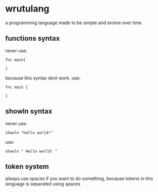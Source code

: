 # wrutulang
a programming language made to be simple and evolve over time

## functions syntax
never use:
```
fnc main[

]
```
because this syntax dont work. use:
```
fnc main [

]
```

## showln syntax
never use:
```
showln "hello world!"
```

use:
```
showln " Hello world! "
```

## token system
always use spaces if you want to do something, because tokens in this language is separated using spaces
